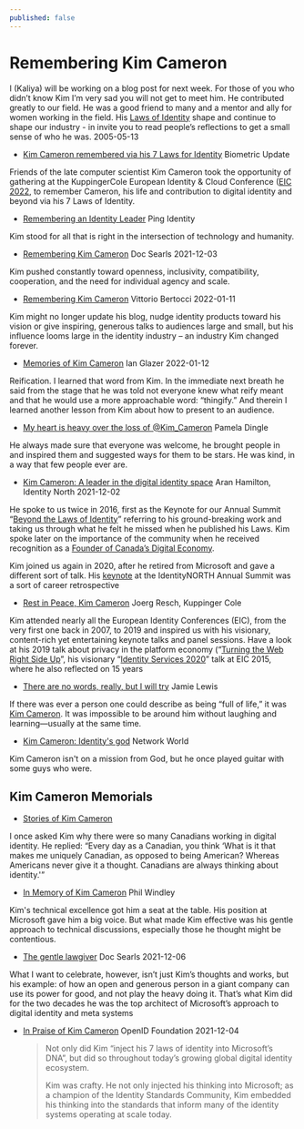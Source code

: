 ```yaml
---
published: false
---
```

# Remembering Kim Cameron

I (Kaliya) will be working on a blog post for next week. For those of you who didn’t know Kim I’m very sad you will not get to meet him. He contributed greatly to our field. He was a good friend to many and a mentor and ally for women working in the field. His [Laws of Identity](https://www.identityblog.com/stories/2005/05/13/TheLawsOfIdentity.pdf) shape and continue to shape our industry - in invite you to read people’s reflections to get a small sense of who he was. 2005-05-13
* [Kim Cameron remembered via his 7 Laws for Identity](https://www.biometricupdate.com/202205/kim-cameron-remembered-via-his-7-laws-for-identity) Biometric Update

Friends of the late computer scientist Kim Cameron took the opportunity of gathering at the KuppingerCole European Identity & Cloud Conference ([EIC 2022](https://www.kuppingercole.com/events/eic2022), to remember Cameron, his life and contribution to digital identity and beyond via his 7 Laws of Identity.


* [Remembering an Identity Leader](https://www.pingidentity.com/en/lp/remembering-kim-cameron.html) Ping Identity

Kim stood for all that is right in the intersection of technology and humanity.

* [Remembering Kim Cameron](https://blogs.harvard.edu/doc/2021/12/03/remembering-kim-cameron/) Doc Searls 2021-12-03

Kim pushed constantly toward openness, inclusivity, compatibility, cooperation, and the need for individual agency and scale.

* [Remembering Kim Cameron](https://www.cloudidentity.com/blog/2022/01/11/remembering-kim-cameron/) Vittorio Bertocci 2022-01-11

Kim might no longer update his blog, nudge identity products toward his vision or give inspiring, generous talks to audiences large and small, but his influence looms large in the identity industry – an industry Kim changed forever.

* [Memories of Kim Cameron](https://www.tuesdaynight.org/2022/01/12/memories-of-kim-cameron/) Ian Glazer 2022-01-12

Reification. I learned that word from Kim. In the immediate next breath he said from the stage that he was told not everyone knew what reify meant and that he would use a more approachable word: “thingify.” And therein I learned another lesson from Kim about how to present to an audience.

* [My heart is heavy over the loss of @Kim_Cameron](https://twitter.com/pamelarosiedee/status/1466776672443666432) Pamela Dingle

He always made sure that everyone was welcome, he brought people in and inspired them and suggested ways for them to be stars. He was kind, in a way that few people ever are.

* [Kim Cameron: A leader in the digital identity space](https://www.identitynorth.ca/2021/12/02/kim-cameron-a-leader-in-the-digital-identity-space/) Aran Hamilton, Identity North 2021-12-02

He spoke to us twice in 2016, first as the Keynote for our Annual Summit “[Beyond the Laws of Identity](https://www.youtube.com/watch?v=uqUXYl90XHM)” referring to his ground-breaking work and taking us through what he felt he missed when he published his Laws. Kim spoke later on the importance of the community when he received recognition as a [Founder of Canada’s Digital Economy](https://www.youtube.com/watch?v=xdlBg0Ai9aQ&feature=youtu.be).

Kim joined us again in 2020, after he retired from Microsoft and gave a different sort of talk. His [keynote](https://www.youtube.com/watch?v=nLSYCxw6I8c) at the IdentityNORTH Annual Summit was a sort of career retrospective

* [Rest in Peace, Kim Cameron](https://www.kuppingercole.com/blog/resch/rest-in-peace-kim-cameron) Joerg Resch, Kuppinger Cole

Kim attended nearly all the European Identity Conferences (EIC), from the very first one back in 2007, to 2019 and inspired us with his visionary, content-rich yet entertaining keynote talks and panel sessions. Have a look at his 2019 talk about privacy in the platform economy (“[Turning the Web Right Side Up](https://www.kuppingercole.com/watch/eic2019_14_09_cameron)”, his visionary “[Identity Services 2020](https://www.kuppingercole.com/watch/eic15_keynote_cameron)” talk at EIC 2015, where he also reflected on 15 years


* [There are no words, really, but I will try](https://www.linkedin.com/feed/update/urn:li:activity:6872285572124221440/) Jamie Lewis

If there was ever a person one could describe as being “full of life,” it was [Kim Cameron](https://www.linkedin.com/in/ACoAAAAiG7UBqRTVbfo5tvZGPKQY9pWuFZkqneY). It was impossible to be around him without laughing and learning—usually at the same time.

* [Kim Cameron: Identity's god](https://www.networkworld.com/article/2316750/kim-cameron--identity-s-god.html) Network World

Kim Cameron isn't on a mission from God, but he once played guitar with some guys who were.
## Kim Cameron Memorials
* [Stories of Kim Cameron](https://self-issued.info/?p=2218)

I once asked Kim why there were so many Canadians working in digital identity. He replied: “Every day as a Canadian, you think ‘What is it that makes me uniquely Canadian, as opposed to being American? Whereas Americans never give it a thought. Canadians are always thinking about identity.'”

* [In Memory of Kim Cameron](https://www.windley.com/archives/2021/12/in_memory_of_kim_cameron.shtml) Phil Windley

Kim's technical excellence got him a seat at the table. His position at Microsoft gave him a big voice. But what made Kim effective was his gentle approach to technical discussions, especially those he thought might be contentious.

* [​​The gentle lawgiver](https://blogs.harvard.edu/doc/2021/12/06/the-gentle-lawgiver/) Doc Searls 2021-12-06

What I want to celebrate, however, isn’t just Kim’s thoughts and works, but his example: of how an open and generous person in a giant company can use its power for good, and not play the heavy doing it. That’s what Kim did for the two decades he was the top architect of Microsoft’s approach to digital identity and meta systems
* [In Praise of Kim Cameron](https://openid.net/2021/12/04/in-praise-of-kim-cameron/) OpenID Foundation 2021-12-04
  > Not only did Kim “inject his 7 laws of identity into Microsoft’s DNA”, but did so throughout today’s growing global digital identity ecosystem.
  > 
  > Kim was crafty. He not only injected his thinking into Microsoft; as a champion of the Identity Standards Community, Kim embedded his thinking into the standards that inform many of the identity systems operating at scale today.
